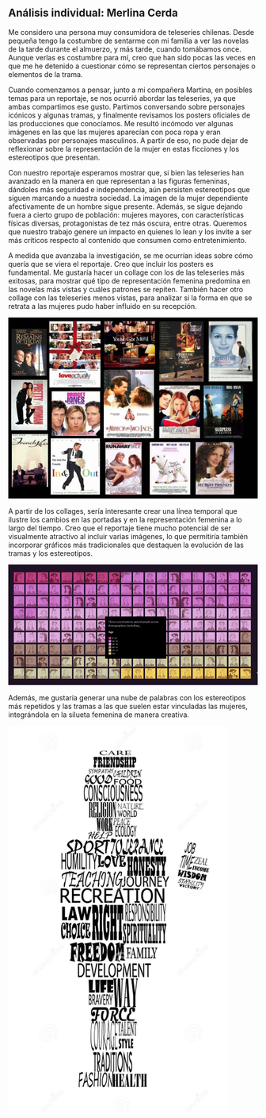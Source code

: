 ## Análisis individual: Merlina Cerda 

Me considero una persona muy consumidora de teleseries chilenas. Desde pequeña tengo la costumbre de sentarme con mi familia a ver las novelas de la tarde durante el almuerzo, y más tarde, cuando tomábamos once. Aunque verlas es costumbre para mí, creo que han sido pocas las veces en que me he detenido a cuestionar cómo se representan ciertos personajes o elementos de la trama.

Cuando comenzamos a pensar, junto a mi compañera Martina, en posibles temas para un reportaje, se nos ocurrió abordar las teleseries, ya que ambas compartimos ese gusto. Partimos conversando sobre personajes icónicos y algunas tramas, y finalmente revisamos los posters oficiales de las producciones que conocíamos. Me resultó incómodo ver algunas imágenes en las que las mujeres aparecían con poca ropa y eran observadas por personajes masculinos. A partir de eso, no pude dejar de reflexionar sobre la representación de la mujer en estas ficciones y los estereotipos que presentan.

Con nuestro reportaje esperamos mostrar que, si bien las teleseries han avanzado en la manera en que representan a las figuras femeninas, dándoles más seguridad e independencia, aún persisten estereotipos que siguen marcando a nuestra sociedad. La imagen de la mujer dependiente afectivamente de un hombre sigue presente. Además, se sigue dejando fuera a cierto grupo de población: mujeres mayores, con características físicas diversas, protagonistas de tez más oscura, entre otras. Queremos que nuestro trabajo genere un impacto en quienes lo lean y los invite a ser más críticos respecto al contenido que consumen como entretenimiento.

A medida que avanzaba la investigación, se me ocurrían ideas sobre cómo quería que se viera el reportaje. Creo que incluir los posters es fundamental. Me gustaría hacer un collage con los de las teleseries más exitosas, para mostrar qué tipo de representación femenina predomina en las novelas más vistas y cuáles patrones se repiten. También hacer otro collage con las teleseries menos vistas, para analizar si la forma en que se retrata a las mujeres pudo haber influido en su recepción.

![alt text](image-2.png)

A partir de los collages, sería interesante crear una línea temporal que ilustre los cambios en las portadas y en la representación femenina a lo largo del tiempo. Creo que el reportaje tiene mucho potencial de ser visualmente atractivo al incluir varias imágenes, lo que permitiría también incorporar gráficos más tradicionales que destaquen la evolución de las tramas y los estereotipos.

![alt text](image-1.png)

Además, me gustaría generar una nube de palabras con los estereotipos más repetidos y las tramas a las que suelen estar vinculadas las mujeres, integrándola en la silueta femenina de manera creativa.

![alt text](image.png)